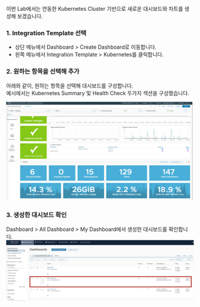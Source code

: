 이번 Lab에서는 연동한 Kubernetes Cluster 기반으로 새로운 대시보드와 차트를 생성해 보겠습니다. <br/>

### 1. Integration Template 선택
- 상단 메뉴에서 Dashboard > Create Dashboard로 이동합니다.
- 왼쪽 메뉴에서 Integration Template > Kubernetes를 클릭합니다.

### 2. 원하는 항목을 선택해 추가
아래와 같이, 원하는 항목을 선택해 대시보드를 구성합니다. <br/>
예시에서는 Kubernetes Summary 및 Health Check 두가지 섹션을 구성했습니다. <br/>

![](images/new-01.png)

### 3. 생성한 대시보드 확인
Dashboard > All Dashboard > My Dashboard에서 생성한 대시보드를 확인합니다. <br/>
![](images/new-02.png)
